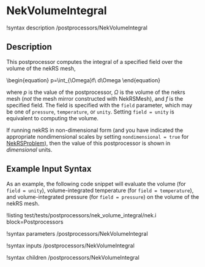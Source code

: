 # NekVolumeIntegral

!syntax description /postprocessors/NekVolumeIntegral

## Description

This postprocessor computes the integral of
a specified field over the volume of the nekRS mesh,

\begin{equation}
p=\int_{\Omega}f\ d\Omega
\end{equation}

where $p$ is the value of the postprocessor,
$\Omega$ is the volume of the nekrs mesh (*not* the mesh mirror constructed with
NekRSMesh), and
$f$ is the specified field.
The field is specified with the `field` parameter, which may be one of
`pressure`, `temperature`, or `unity`. Setting `field = unity` is equivalent to computing
the volume.

If running nekRS in non-dimensional form (and you have indicated the
appropriate nondimensional scales by setting `nondimensional = true`
for [NekRSProblem](/problems/NekRSProblem.md)), then the value of this postprocessor
is shown in *dimensional* units.

## Example Input Syntax

As an example, the following code snippet will evaluate the volume (for `field = unity`),
volume-integrated temperature (for `field = temperature`), and volume-integrated pressure
(for `field = pressure`)
on the volume of the nekRS mesh.

!listing test/tests/postprocessors/nek_volume_integral/nek.i
  block=Postprocessors

!syntax parameters /postprocessors/NekVolumeIntegral

!syntax inputs /postprocessors/NekVolumeIntegral

!syntax children /postprocessors/NekVolumeIntegral
